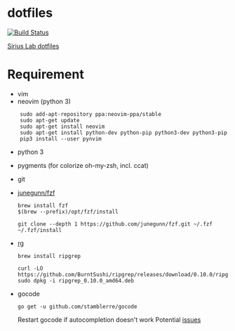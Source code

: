 # dotfiles
[![Build Status](https://travis-ci.org/taishi8117/dotfiles.svg?branch=master)](https://travis-ci.org/taishi8117/dotfiles)

[Sirius Lab dotfiles](https://github.com/taishi8117/dotfiles)

# Requirement
* vim
* neovim (python 3)
```
    sudo add-apt-repository ppa:neovim-ppa/stable
    sudo apt-get update
    sudo apt-get install neovim
    sudo apt-get install python-dev python-pip python3-dev python3-pip
    pip3 install --user pynvim
```

* python 3
* pygments (for colorize oh-my-zsh, incl. ccat)
* git
* [junegunn/fzf](https://github.com/junegunn/fzf)
    ```
    brew install fzf
    $(brew --prefix)/opt/fzf/install
    ```

    ```
    git clone --depth 1 https://github.com/junegunn/fzf.git ~/.fzf
    ~/.fzf/install
    ```
* [rg](https://github.com/BurntSushi/ripgrep)
    ```
    brew install ripgrep
    ```

    ```
    curl -LO https://github.com/BurntSushi/ripgrep/releases/download/0.10.0/ripgrep_0.10.0_amd64.deb
    sudo dpkg -i ripgrep_0.10.0_amd64.deb
    ```

* gocode
    ```
    go get -u github.com/stamblerre/gocode
    ```
  Restart gocode if autocompletion doesn't work
  Potential [issues](https://github.com/Shougo/deoplete.nvim/issues/818)
